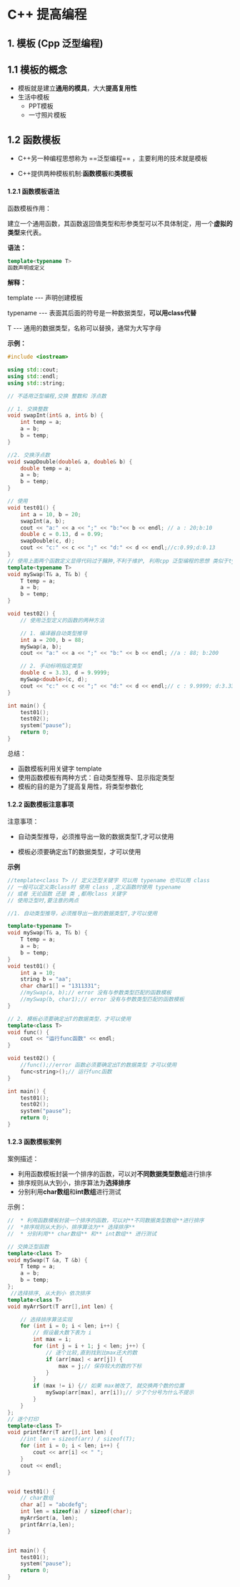 # C++ 提高编程

## 1. 模板 (Cpp 泛型编程)

## 1.1 模板的概念

+ 模板就是建立**通用的模具**，大大**提高复用性**
+ 生活中模板 
  + PPT模板
  + 一寸照片模板

## 1.2 函数模板

+ C++另一种编程思想称为 ==泛型编程== ，主要利用的技术就是模板


* C++提供两种模板机制:**函数模板**和**类模板** 

#### 1.2.1 函数模板语法

函数模板作用：

建立一个通用函数，其函数返回值类型和形参类型可以不具体制定，用一个**虚拟的类型**来代表。



**语法：** 

```C++
template<typename T>
函数声明或定义
```

**解释：**

template  ---  声明创建模板

typename  --- 表面其后面的符号是一种数据类型，**可以用class代替**

T    ---   通用的数据类型，名称可以替换，通常为大写字母



**示例：**

```c++
#include <iostream>

using std::cout;
using std::endl;
using std::string;

// 不适用泛型编程,交换 整数和 浮点数

// 1. 交换整数
void swapInt(int& a, int& b) {
	int temp = a;
	a = b;
	b = temp;
}

//2. 交换浮点数
void swapDouble(double& a, double& b) {
	double temp = a;
	a = b;
	b = temp;
}

// 使用
void test01() {
	int a = 10, b = 20;
	swapInt(a, b);
	cout << "a:" << a << ";" << "b:"<< b << endl; // a : 20;b:10
	double c = 0.13, d = 0.99;
	swapDouble(c, d);
	cout << "c:" << c << ";" << "d:" << d << endl;//c:0.99;d:0.13
}
// 使用上面两个函数定义显得代码过于臃肿,不利于维护, 利用cpp 泛型编程的思想 类似于typescript中的泛型
template<typename T>
void mySwap(T& a, T& b) {
	T temp = a;
	a = b;
	b = temp;
}

void test02() {
	// 使用泛型定义的函数的两种方法

	// 1. 编译器自动类型推导
	int a = 200, b = 88;
	mySwap(a, b);
	cout << "a:" << a << ";" << "b:" << b << endl; //a : 88; b:200

	// 2. 手动标明指定类型
	double c = 3.33, d = 9.9999;
	mySwap<double>(c, d);
	cout << "c:" << c << ";" << "d:" << d << endl;// c : 9.9999; d:3.33
}

int main() {
	test01();
	test02();
	system("pause");
	return 0;
}
```

总结：

* 函数模板利用关键字 template
* 使用函数模板有两种方式：自动类型推导、显示指定类型
* 模板的目的是为了提高复用性，将类型参数化

#### 1.2.2 函数模板注意事项

注意事项：

* 自动类型推导，必须推导出一致的数据类型T,才可以使用


* 模板必须要确定出T的数据类型，才可以使用

**示例**

```c++
//template<class T> // 定义泛型关键字 可以用 typename 也可以用 class
// 一般可以定义类class时 使用 class ,定义函数时使用 typename
// 或者 无论函数 还是 类 ,都用class 关键字
// 使用泛型时,要注意的两点

//1. 自动类型推导，必须推导出一致的数据类型T,才可以使用

template<typename T>
void mySwap(T& a, T& b) {
	T temp = a;
	a = b;
	b = temp;
}
void test01() {
	int a = 10;
	string b = "aa";
	char char1[] = "1311331";
	//mySwap(a, b);// error 没有与参数类型匹配的函数模板
	//mySwap(b, char1);// error 没有与参数类型匹配的函数模板
}

// 2. 模板必须要确定出T的数据类型，才可以使用
template<class T>
void func() {
	cout << "运行func函数" << endl;
}

void test02() {
	//func();//error 函数必须要确定出T的数据类型 才可以使用
	func<string>();// 运行func函数
}

int main() {
	test01();
	test02();
	system("pause");
	return 0;
}
```



#### 1.2.3 函数模板案例

案例描述：

* 利用函数模板封装一个排序的函数，可以对**不同数据类型数组**进行排序
* 排序规则从大到小，排序算法为**选择排序**
* 分别利用**char数组**和**int数组**进行测试



示例：

```c++
//	* 利用函数模板封装一个排序的函数，可以对**不同数据类型数组**进行排序
//	*排序规则从大到小，排序算法为** 选择排序**
//	* 分别利用** char数组** 和** int数组** 进行测试

// 交换泛型函数
template<class T>
void mySwap(T &a, T &b) {
	T temp = a;
	a = b;
	b = temp;
};
 //选择排序, 从大到小 依次排序
template<class T>
void myArrSort(T arr[],int len) {

	// 选择排序算法实现
	for (int i = 0; i < len; i++) {
		// 假设最大数下表为 i
		int max = i;
		for (int j = i + 1; j < len; j++) {
			// 逐个比较,直到找到比max还大的数
			if (arr[max] < arr[j]) {
				max = j;// 保存较大的数的下标
			}
		}
		if (max != i) {// 如果 max被改了, 就交换两个数的位置
			mySwap(arr[max], arr[i]);// 少了个分号为什么不提示
		}
	}
};
// 逐个打印
template<class T>
void printfArr(T arr[],int len) {
	//int len = sizeof(arr) / sizeof(T);
	for (int i = 0; i < len; i++) {
		cout << arr[i] << " ";
	}
	cout << endl;
}


void test01() {
	// char数组
	char a[] = "abcdefg";
	int len = sizeof(a) / sizeof(char);
	myArrSort(a, len);
	printfArr(a,len);
}


int main() {
	test01();
	system("pause");
	return 0;
}
```

